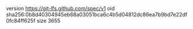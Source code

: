 version https://git-lfs.github.com/spec/v1
oid sha256:0b8d40304945eb68a03051bca6c4b5d04812dc86ea7b9bd7e22df0fc84ff625f
size 3655
